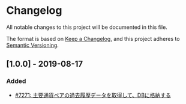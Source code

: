 # Changelog

All notable changes to this project will be documented in this file.

The format is based on [Keep a Changelog](https://keepachangelog.com/en/1.0.0/),
and this project adheres to [Semantic Versioning](https://semver.org/spec/v2.0.0.html).

## [1.0.0] - 2019-08-17

### Added

- [#7271: 主要通貨ペアの過去履歴データを取得して、DBに格納する](https://redmine.u6k.me/issues/7271)

